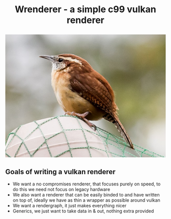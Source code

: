 # <p style="text-align:center">Wrenderer - a simple c99 vulkan renderer</p>  

<div align="center">
<img src="assets/birb.png" alt="wren"></img>
</div>

## Goals of writing a vulkan renderer

- We want a no compromises renderer, that focuses purely on speed, to do this we need not focus on legacy hardware  
- We also want a renderer that can be easily binded to and have written on top of, ideally we have as thin a wrapper as possible around vulkan  
- We want a rendergraph, it just makes everything nicer
- Generics, we just want to take data in & out, nothing extra provided  
